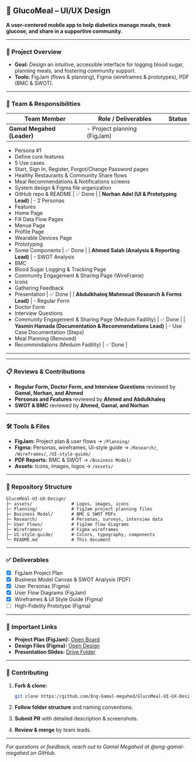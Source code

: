 ## 🎨 GlucoMeal – UI/UX Design

**A user-centered mobile app to help diabetics manage meals, track glucose, and share in a supportive community.**

---

### 🚀 Project Overview

* **Goal:** Design an intuitive, accessible interface for logging blood sugar, planning meals, and fostering community support.
* **Tools:** FigJam (flows & planning), Figma (wireframes & prototypes), PDF (BMC & SWOT).

---

### 👥 Team & Responsibilities

| Team Member                | Role / Deliverables         | Status |
| -------------------------- | --------------------------- | ------ |
| **Gamal Megahed (Leader)** | - Project planning (FigJam) |        |

* Persona #1
* Define core features
* 5 Use cases
* Start, Sign In, Register, Forgot/Change Password pages
* Healthy Restaurants & Community Share flows
* Meal Recommendations & Notifications screens
* System design & Figma file organization
* GitHub repo & README                                     | ✅ Done |
  \| **Norhan Adel (UI & Prototyping Lead)**             | - 2 Personas
* Features
* Home Page
* Fill Data Flow Pages
* Menue Page
* Profile Page
* Wearable Devices Page
* Prototyping
* Some Components                                          | ✅ Done |
  \| **Ahmed Salah (Analysis & Reporting Lead)**             | - SWOT Analysis
* BMC
* Blood Sugar Logging & Tracking Page
* Community Engagement & Sharing Page (WireFrame)
* Icons
* Gathering Feedback
* Presentation                                                      | ✅ Done |
  \| **Abdulkhaleq Mahmoud (Research & Forms Lead)**     | - Regular Form
* Doctor Form
* Interview Questions
* Community Engagement & Sharing Page (Meduim Fadility)            | ✅ Done |
  \| **Yasmin Hamada (Documentation & Recommendations Lead)**           | - Use Case Documentation (Steps)
* Meal Planning (Removed)
* Recommindations (Meduim Fadility)                                 | ✅ Done |

---

---

### 📋 Reviews & Contributions

* **Regular Form, Doctor Form, and Interview Questions** reviewed by **Gamal, Norhan, and Ahmed**
* **Personas and Features** reviewed by **Ahmed and Abdulkhaleq**
* **SWOT & BMC** reviewed by **Ahmed, Gamal, and Norhan**

---

### 🛠 Tools & Files

* **FigJam:** Project plan & user flows → `/Planning/`
* **Figma:** Personas, wireframes, UI-style guide → `/Research/`, `/Wireframes/`, `/UI-style-guide/`
* **PDF Reports:** BMC & SWOT → `/Business Model/`
* **Assets:** Icons, images, logos → `/assets/`

---

### 📂 Repository Structure

```
GlucoMeal-UI-UX-Design/
├─ assets/               # Logos, images, icons
├─ Planning/             # FigJam project planning files
├─ Business Model/       # BMC & SWOT PDFs
├─ Research/             # Personas, surveys, interview data
├─ User Flows/           # FigJam flow diagrams
├─ Wireframes/           # Figma wireframes
├─ UI-style-guide/       # Colors, typography, components
└─ README.md             # This document
```

---

### ✅ Deliverables

* [x] FigJam Project Plan
* [x] Business Model Canvas & SWOT Analysis (PDF)
* [x] User Personas (Figma)
* [x] User Flow Diagrams (FigJam)
* [x] Wireframes & UI Style Guide (Figma)
* [ ] High-Fidelity Prototype (Figma)

---

### 🔗 Important Links

* **Project Plan (FigJam):** [Open Board](https://www.figma.com/board/BiEmmS1jpL2MwG8nOiQls7/ALpha-Team?node-id=50-446)
* **Design Files (Figma):** [Open Design](https://www.figma.com/design/wW2F0qsawHy9YQIwsPF0sA/ALhpa_Project?node-id=0-1)
* **Presentation Slides:** [Drive Folder](https://drive.google.com/drive/folders/131zP-AICtj63Oz4jDsElFB52dd2hlTmj)

---

### 🤝 Contributing

1. **Fork & clone:**

   ```bash
   git clone https://github.com/Eng-Gamal-megahed/GlucoMeal-UI-UX-Design.git
   ```
2. **Follow folder structure** and naming conventions.
3. **Submit PR** with detailed description & screenshots.
4. **Review & merge** by team leads.

---

*For questions or feedback, reach out to Gamal Megahed at @eng-gamal-megahed on GitHub.*
